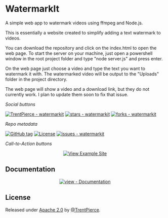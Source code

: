 # WatermarkIt
A simple web app to watermark videos using ffmpeg and Node.js.


This is essentially a website created to simplify adding a text watermark to videos. 

You can download the repository and click on the index.html to open the web page.
To start the server on your machine, just open a powershell window in the root project folder and type "node server.js" and press enter. 

On the web page just choose a video and type the text you want to watermark it with. The watermarked video will be output to the "Uploads" folder in the project directory.

The web page will show a video and a download link, but they do not currently work. I plan to update them soon to fix that issue.

_Social buttons_

[![TrentPierce - watermarkit](https://img.shields.io/static/v1?label=TrentPierce&message=watermarkit&color=blue&logo=github)](https://github.com/TrentPierce/watermarkit "Go to GitHub repo")
[![stars - watermarkit](https://img.shields.io/github/stars/TrentPierce/watermarkit?style=social)](https://github.com/TrentPierce/watermarkit)
[![forks - watermarkit](https://img.shields.io/github/forks/TrentPierce/watermarkit?style=social)](https://github.com/TrentPierce/watermarkit)


_Repo metadata_

[![GitHub tag](https://img.shields.io/github/tag/TrentPierce/watermarkit?include_prereleases=&sort=semver&color=blue)](https://github.com/TrentPierce/watermarkit/releases/)
[![License](https://img.shields.io/badge/License-Apache_2.0-blue)](#license)
[![issues - watermarkit](https://img.shields.io/github/issues/TrentPierce/watermarkit)](https://github.com/TrentPierce/watermarkit/issues)

_Call-to-Action buttons_

<div align="center">



[![View Example Site](https://img.shields.io/badge/View_site-GH_Pages-2ea44f?style=for-the-badge)](https://trentpierce.github.io/watermarkit/)

</div>

## Documentation

<div align="center">

[![view - Documentation](https://img.shields.io/badge/view-Documentation-blue?style=for-the-badge)](/docs/ "Go to project documentation")

</div>


## License

Released under [Apache 2.0](/LICENSE) by [@TrentPierce](https://github.com/TrentPierce).
